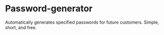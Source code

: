 # Password-generator
Automatically generates specified passwords for future customers.
Simple, short, and free.

